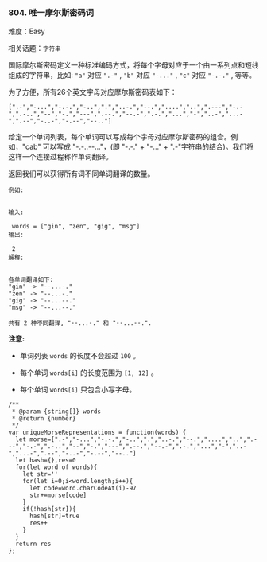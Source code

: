 ### 804. 唯一摩尔斯密码词

难度：Easy

相关话题：`字符串`

国际摩尔斯密码定义一种标准编码方式，将每个字母对应于一个由一系列点和短线组成的字符串，比如:  `"a"`  对应  `".-"` ,  `"b"`  对应  `"-..."` ,  `"c"`  对应  `"-.-."` , 等等。



为了方便，所有26个英文字母对应摩尔斯密码表如下：





```
[".-","-...","-.-.","-..",".","..-.","--.","....","..",".---","-.-",".-..","--","-.","---",".--.","--.-",".-.","...","-","..-","...-",".--","-..-","-.--","--.."]
```


给定一个单词列表，每个单词可以写成每个字母对应摩尔斯密码的组合。例如，"cab" 可以写成 "-.-..--..."，(即 "-.-." + "-..." + ".-"字符串的结合)。我们将这样一个连接过程称作单词翻译。



返回我们可以获得所有词不同单词翻译的数量。





```
例如:


输入:

 words = ["gin", "zen", "gig", "msg"]
输出:

 2
解释:


各单词翻译如下:
"gin" -> "--...-."
"zen" -> "--...-."
"gig" -> "--...--."
"msg" -> "--...--."

共有 2 种不同翻译, "--...-." 和 "--...--.".

```






**注意:** 




* 单词列表 `words` 的长度不会超过  `100` 。

* 每个单词 `words[i]` 的长度范围为 `[1, 12]` 。

* 每个单词 `words[i]` 只包含小写字母。






```
/**
 * @param {string[]} words
 * @return {number}
 */
var uniqueMorseRepresentations = function(words) {
  let morse=[".-","-...","-.-.","-..",".","..-.","--.","....","..",".---","-.-",".-..","--","-.","---",".--.","--.-",".-.","...","-","..-","...-",".--","-..-","-.--","--.."]
  let hash={},res=0
  for(let word of words){
    let str=''
    for(let i=0;i<word.length;i++){
      let code=word.charCodeAt(i)-97
      str+=morse[code]
    }
    if(!hash[str]){
      hash[str]=true
      res++
    }
  }
  return res
};



```

